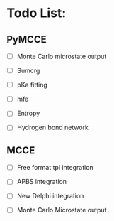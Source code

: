 # Todo List:

## PyMCCE
 - [ ] Monte Carlo microstate output
 - [ ] Sumcrg
 - [ ] pKa fitting
 - [ ] mfe
 - [ ] Entropy
 - [ ] Hydrogen bond network


## MCCE
 - [ ] Free format tpl integration
 - [ ] APBS integration
 - [ ] New Delphi integration
 - [ ] Monte Carlo Microstate output
 